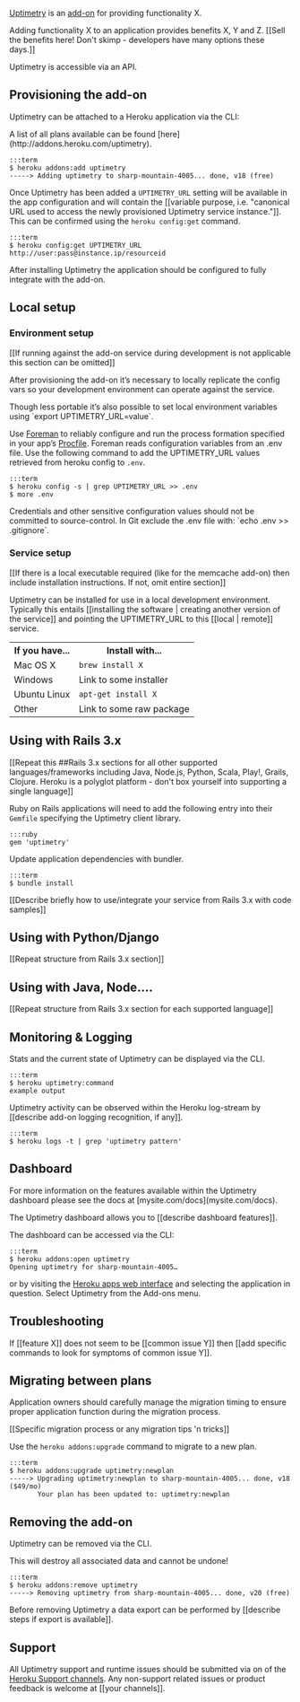 [Uptimetry](http://addons.heroku.com/uptimetry) is an [add-on](http://addons.heroku.com) for providing functionality X.

Adding functionality X to an application provides benefits X, Y and Z. [[Sell the benefits here! Don't skimp - developers have many options these days.]]

Uptimetry is accessible via an API.

## Provisioning the add-on

Uptimetry can be attached to a Heroku application via the  CLI:

<div class="callout" markdown="1">
A list of all plans available can be found [here](http://addons.heroku.com/uptimetry).
</div>

    :::term
    $ heroku addons:add uptimetry
    -----> Adding uptimetry to sharp-mountain-4005... done, v18 (free)

Once Uptimetry has been added a `UPTIMETRY_URL` setting will be available in the app configuration and will contain the [[variable purpose, i.e. "canonical URL used to access the newly provisioned Uptimetry service instance."]]. This can be confirmed using the `heroku config:get` command.

    :::term
    $ heroku config:get UPTIMETRY_URL
    http://user:pass@instance.ip/resourceid

After installing Uptimetry the application should be configured to fully integrate with the add-on.

## Local setup

### Environment setup

[[If running against the add-on service during development is not applicable this section can be omitted]]

After provisioning the add-on it’s necessary to locally replicate the config vars so your development environment can operate against the service.

<div class="callout" markdown="1">
Though less portable it’s also possible to set local environment variables using `export UPTIMETRY_URL=value`.
</div>

Use [Foreman](config-vars#local_setup) to reliably configure and run the process formation specified in your app’s [Procfile](procfile). Foreman reads configuration variables from an .env file. Use the following command to add the UPTIMETRY_URL values retrieved from heroku config to `.env`.

    :::term
    $ heroku config -s | grep UPTIMETRY_URL >> .env
    $ more .env

<p class="warning" markdown="1">
Credentials and other sensitive configuration values should not be committed to source-control. In Git exclude the .env file with: `echo .env >> .gitignore`.
</p>

### Service setup

[[If there is a local executable required (like for the memcache add-on) then include installation instructions. If not, omit entire section]]

Uptimetry can be installed for use in a local development  environment.  Typically this entails [[installing the software | creating another version of the service]] and pointing the UPTIMETRY_URL to this [[local | remote]] service.

<table>
  <tr>
    <th>If you have...</th>
    <th>Install with...</th>
  </tr>
  <tr>
    <td>Mac OS X</td>
    <td style="text-align: left"><code>brew install X</code></td>
  </tr>
  <tr>
    <td>Windows</td>
    <td style="text-align: left">Link to some installer</td>
  </tr>
  <tr>
    <td>Ubuntu Linux</td>
    <td style="text-align: left"><code>apt-get install X</code></td>
  </tr>
  <tr>
    <td>Other</td>
    <td style="text-align: left">Link to some raw package</td>
  </tr>
</table>

## Using with Rails 3.x

[[Repeat this ##Rails 3.x sections for all other supported languages/frameworks including Java, Node.js, Python, Scala, Play!, Grails, Clojure. Heroku is a polyglot platform - don't box yourself into supporting a single language]]

Ruby on Rails applications will need to add the following entry into their `Gemfile` specifying the Uptimetry client library.

    :::ruby
    gem 'uptimetry'

Update application dependencies with bundler.

    :::term
    $ bundle install

[[Describe briefly how to use/integrate your service from Rails 3.x with code samples]]

## Using with Python/Django

[[Repeat structure from Rails 3.x section]]

## Using with Java, Node....

[[Repeat structure from Rails 3.x section for each supported language]]

## Monitoring & Logging

Stats and the current state of Uptimetry can be displayed via the CLI.

    :::term
    $ heroku uptimetry:command
    example output

Uptimetry activity can be observed within the Heroku log-stream by [[describe add-on logging recognition, if any]].

    :::term
    $ heroku logs -t | grep 'uptimetry pattern'

## Dashboard

<div class="callout" markdown="1">
For more information on the features available within the Uptimetry dashboard please see the docs at [mysite.com/docs](mysite.com/docs).
</div>

The Uptimetry dashboard allows you to [[describe dashboard features]].

The dashboard can be accessed via the CLI:

    :::term
    $ heroku addons:open uptimetry
    Opening uptimetry for sharp-mountain-4005…

or by visiting the [Heroku apps web interface](http://heroku.com/myapps) and selecting the application in question. Select Uptimetry from the Add-ons menu.

## Troubleshooting

If [[feature X]] does not seem to be [[common issue Y]] then 
[[add specific commands to look for symptoms of common issue Y]].

## Migrating between plans

<div class="note" markdown="1">Application owners should carefully manage the migration timing to ensure proper application function during the migration process.</div>

[[Specific migration process or any migration tips 'n tricks]]

Use the `heroku addons:upgrade` command to migrate to a new plan.

    :::term
    $ heroku addons:upgrade uptimetry:newplan
    -----> Upgrading uptimetry:newplan to sharp-mountain-4005... done, v18 ($49/mo)
           Your plan has been updated to: uptimetry:newplan

## Removing the add-on

Uptimetry can be removed via the  CLI.

<div class="warning" markdown="1">This will destroy all associated data and cannot be undone!</div>

    :::term
    $ heroku addons:remove uptimetry
    -----> Removing uptimetry from sharp-mountain-4005... done, v20 (free)

Before removing Uptimetry a data export can be performed by [[describe steps if export is available]].

## Support

All Uptimetry support and runtime issues should be submitted via on of the [Heroku Support channels](support-channels). Any non-support related issues or product feedback is welcome at [[your channels]].